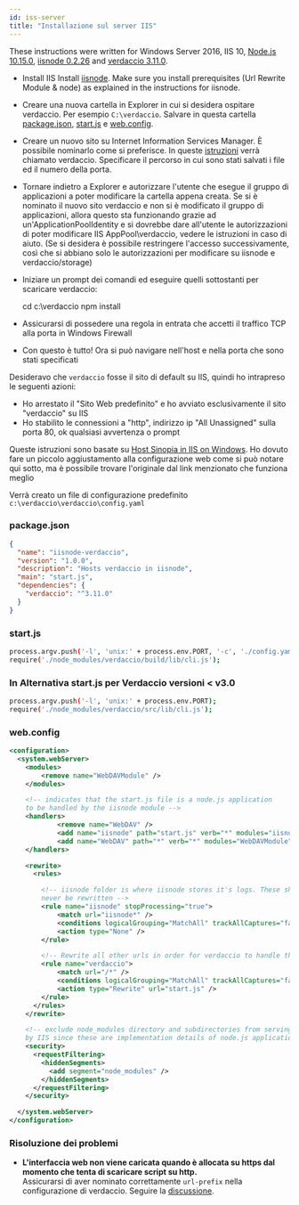 ```yaml
---
id: iss-server
title: "Installazione sul server IIS"
---
```

These instructions were written for Windows Server 2016, IIS 10, [Node.js 10.15.0](https://nodejs.org/), [iisnode 0.2.26](https://github.com/Azure/iisnode) and [verdaccio 3.11.0](https://github.com/verdaccio/verdaccio).

- Install IIS Install [iisnode](https://github.com/Azure/iisnode). Make sure you install prerequisites (Url Rewrite Module & node) as explained in the instructions for iisnode.
- Creare una nuova cartella in Explorer in cui si desidera ospitare verdaccio. Per esempio `C:\verdaccio`. Salvare in questa cartella [package.json](#packagejson), [start.js](#startjs) e [web.config](#webconfig).
- Creare un nuovo sito su Internet Information Services Manager. È possibile nominarlo come si preferisce. In queste [istruzioni](http://www.iis.net/learn/manage/configuring-security/application-pool-identities) verrà chiamato verdaccio. Specificare il percorso in cui sono stati salvati i file ed il numero della porta.
- Tornare indietro a Explorer e autorizzare l'utente che esegue il gruppo di applicazioni a poter modificare la cartella appena creata. Se si è nominato il nuovo sito verdaccio e non si è modificato il gruppo di applicazioni, allora questo sta funzionando grazie ad un'ApplicationPoolIdentity e si dovrebbe dare all'utente le autorizzazioni di poter modificare IIS AppPool\verdaccio, vedere le istruzioni in caso di aiuto. (Se si desidera è possibile restringere l'accesso successivamente, così che si abbiano solo le autorizzazioni per modificare su iisnode e verdaccio/storage)
- Iniziare un prompt dei comandi ed eseguire quelli sottostanti per scaricare verdaccio:

    cd c:\verdaccio
    npm install
    

- Assicurarsi di possedere una regola in entrata che accetti il traffico TCP alla porta in Windows Firewall
- Con questo è tutto! Ora si può navigare nell'host e nella porta che sono stati specificati

Desideravo che `verdaccio` fosse il sito di default su IIS, quindi ho intrapreso le seguenti azioni:

- Ho arrestato il "Sito Web predefinito" e ho avviato esclusivamente il sito "verdaccio" su IIS
- Ho stabilito le connessioni a "http", indirizzo ip "All Unassigned" sulla porta 80, ok qualsiasi avvertenza o prompt

Queste istruzioni sono basate su [Host Sinopia in IIS on Windows](https://gist.github.com/HCanber/4dd8409f79991a09ac75). Ho dovuto fare un piccolo aggiustamento alla configurazione web come si può notare qui sotto, ma è possibile trovare l'originale dal link menzionato che funziona meglio

Verrà creato un file di configurazione predefinito `c:\verdaccio\verdaccio\config.yaml`

### package.json

```json
{
  "name": "iisnode-verdaccio",
  "version": "1.0.0",
  "description": "Hosts verdaccio in iisnode",
  "main": "start.js",
  "dependencies": {
    "verdaccio": "^3.11.0"
  }
}
```

### start.js

```bash
process.argv.push('-l', 'unix:' + process.env.PORT, '-c', './config.yaml'); 
require('./node_modules/verdaccio/build/lib/cli.js');
```

### In Alternativa start.js per Verdaccio versioni < v3.0

```bash
process.argv.push('-l', 'unix:' + process.env.PORT);
require('./node_modules/verdaccio/src/lib/cli.js');
```

### web.config

```xml
<configuration>
  <system.webServer>
    <modules>
        <remove name="WebDAVModule" />
    </modules>

    <!-- indicates that the start.js file is a node.js application
    to be handled by the iisnode module -->
    <handlers>
            <remove name="WebDAV" />
            <add name="iisnode" path="start.js" verb="*" modules="iisnode" resourceType="Unspecified" requireAccess="Execute" />
            <add name="WebDAV" path="*" verb="*" modules="WebDAVModule" resourceType="Unspecified" requireAccess="Execute" />
    </handlers>

    <rewrite>
      <rules>

        <!-- iisnode folder is where iisnode stores it's logs. These should
        never be rewritten -->
        <rule name="iisnode" stopProcessing="true">
            <match url="iisnode*" />
            <conditions logicalGrouping="MatchAll" trackAllCaptures="false" />
            <action type="None" />
        </rule>

        <!-- Rewrite all other urls in order for verdaccio to handle these -->
        <rule name="verdaccio">
            <match url="/*" />
            <conditions logicalGrouping="MatchAll" trackAllCaptures="false" />
            <action type="Rewrite" url="start.js" />
        </rule>
      </rules>
    </rewrite>

    <!-- exclude node_modules directory and subdirectories from serving
    by IIS since these are implementation details of node.js applications -->
    <security>
      <requestFiltering>
        <hiddenSegments>
          <add segment="node_modules" />
        </hiddenSegments>
      </requestFiltering>
    </security>

  </system.webServer>
</configuration>
```

### Risoluzione dei problemi

- **L'interfaccia web non viene caricata quando è allocata su https dal momento che tenta di scaricare script su http.**  
    Assicurarsi di aver nominato correttamente `url-prefix` nella configurazione di verdaccio. Seguire la [discussione](https://github.com/verdaccio/verdaccio/issues/622).